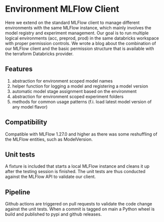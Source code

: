 # Environment MLFlow Client

Here we extend on the standard MLFlow client to manage different environments with the same MLFlow instance, which mainly involves the model registry and experiment management.
Our goal is to run multiple logical environments (acc, preprod, prod) in the same databricks workspace with proper permission controls. We wrote a blog about the combination of our MLFlow client and the basic permission structure that is available with the terraform Databricks provider.

## Features

1. abstraction for environment scoped model names
1. helper function for logging a model and registering a model version
1. automatic model stage assignment based on the environment
1. abstraction for environment scoped experiment folders
1. methods for common usage patterns (f.i. load latest model version of any model flavor)

## Compatibility

Compatible with MLFlow 1.27.0 and higher as there was some reshuffling of the MLFlow entities, such as ModelVersion.

## Unit tests

A fixture is included that starts a local MLFlow instance and cleans it up after the testing session is finished.
The unit tests are thus conducted against the MLFlow API to validate our client.

## Pipeline

Github actions are triggered on pull requests to validate the code change against the unit tests.
When a commit is tagged on main a Python wheel is build and published to pypi and github releases.
